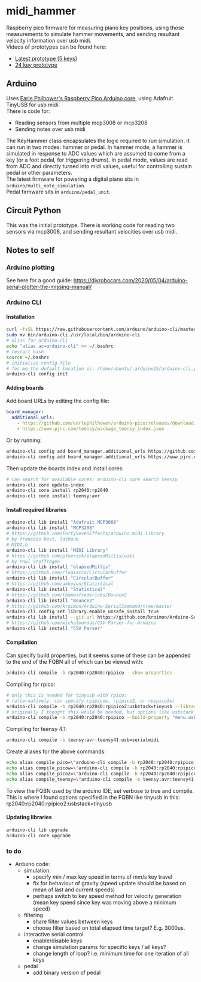# midi_hammer
Raspberry pico firmware for measuring piano key positions, using those measurements to simulate hammer movements, and sending resultant velocity information over usb midi.  
Videos of prototypes can be found here:  
- [Latest prototype (5 keys)](https://youtu.be/U8PAwi5l6Sw)  
- [24 key prototype](https://youtu.be/tgWXtYCHDI4)

## Arduino
Uses [Earle Philhower's Raspberry Pico Arduino core](https://github.com/earlephilhower/arduino-pico), using Adafruit TinyUSB for usb midi.  
There is code for:
- Reading sensors from multiple mcp3008 or mcp3208
- Sending notes over usb midi  

The KeyHammer class encapsulates the logic required to run simulation. It can run in two modes: hammer or pedal. In hammer mode, a hammer is simulated in response to ADC values which are assumed to come from a key (or a foot pedal, for triggering drums). In pedal mode, values are read from ADC and directly turned into midi values, useful for controlling sustain pedal or other parameters.  
The latest firmware for powering a digital piano sits in `arduino/multi_note_simulation`.  
Pedal firmware sits in `arduino/pedal_unit`.  

## Circuit Python
This was the initial prototype. There is working code for reading two sensors via mcp3008, and sending resultant velocities over usb midi.  


## Notes to self
### Arduino plotting
See here for a good guide: https://diyrobocars.com/2020/05/04/arduino-serial-plotter-the-missing-manual/  

### Arduino CLI
#### Installation
```sh
curl -fsSL https://raw.githubusercontent.com/arduino/arduino-cli/master/install.sh | sh
sudo mv bin/arduino-cli /usr/local/bin/arduino-cli
# alias for arduino-cli
echo "alias ac=arduino-cli" >> ~/.bashrc
# restart bash
source ~/.bashrc
# initialize config file
# for me the default location is: /home/ubuntu/.arduino15/arduino-cli.yaml
arduino-cli config init

```
#### Adding boards
Add board URLs by editing the config file:
```yaml
board_manager:
  additional_urls:
    - https://github.com/earlephilhower/arduino-pico/releases/download/global/package_rp2040_index.json
    - https://www.pjrc.com/teensy/package_teensy_index.json
```
Or by running:
```sh
arduino-cli config add board_manager.additional_urls https://github.com/earlephilhower/arduino-pico/releases/download/global/package_rp2040_index.json
arduino-cli config add board_manager.additional_urls https://www.pjrc.com/teensy/package_teensy_index.json
```

Then update the boards index and install cores:
```sh
# can search for available cores: arduino-cli core search teensy
arduino-cli core update-index
arduino-cli core install rp2040:rp2040
arduino-cli core install teensy:avr
```

#### Install required libraries
```sh
arduino-cli lib install "Adafruit MCP3008"
arduino-cli lib install "MCP3208"
# https://github.com/FortySevenEffects/arduino_midi_library
# by francois best, lathoub
# MIDI.h
arduino-cli lib install "MIDI Library"
# https://github.com/pfeerick/elapsedMillis/wiki
# by Paul Stoffregen
arduino-cli lib install "elapsedMillis"
# https://github.com/rlogiacco/CircularBuffer
arduino-cli lib install "CircularBuffer"
# https://github.com/akkoyun/Statistical
arduino-cli lib install "Statistical"
# https://github.com/thomasfredericks/Bounce2
arduino-cli lib install "Bounce2"
# https://github.com/kroimon/Arduino-SerialCommand/tree/master
arduino-cli config set library.enable_unsafe_install true
arduino-cli lib install --git-url https://github.com/kroimon/Arduino-SerialCommand.git
# https://github.com/michalmonday/CSV-Parser-for-Arduino
arduino-cli lib install "CSV Parser"
```

#### Compilation
Can specify build properties, but it seems some of these can be appended to the end of the FQBN all of which can be viewed with:
```sh
arduino-cli compile -b rp2040:rp2040:rpipico --show-properties
```

Compiling for rpico:
```sh
# only this is needed for tinyusb with rpico:
# (alternatively, can specify rpipicow, rpipico2, or rpipico2w)
arduino-cli compile -b rp2040:rp2040:rpipico2:usbstack=tinyusb --library ../src
# originally I thought this would be needed, but options like usbstack and overclocking seem to be specified as part of the fqbn instead:
arduino-cli compile -b rp2040:rp2040:rpipico --build-property "menu.usbstack.tinyusb=\"Adafruit TinyUSB\"" --build-property "menu.usbstack.tinyusb.build.usbstack_flags=-DUSE_TINYUSB \"-I/home/ubuntu/.arduino15/packages/rp2040/hardware/rp2040/4.4.0/libraries/Adafruit_TinyUSB_Arduino/src/arduino\""
```

Compiling for teensy 4.1:
```sh
arduino-cli compile -b teensy:avr:teensy41:usb=serialmidi
```

Create aliases for the above commands:
```sh
echo alias compile_pico=\"arduino-cli compile -b rp2040:rp2040:rpipico:usbstack=tinyusb --library ../src\" >> ~/.bashrc
echo alias compile_picow=\'arduino-cli compile -b rp2040:rp2040:rpipicow:usbstack=tinyusb --library ../src\" >> ~/.bashrc
echo alias compile_pico2=\"arduino-cli compile -b rp2040:rp2040:rpipico2:usbstack=tinyusb --library ../src\" >> ~/.bashrc
echo alias compile_teensy=\"arduino-cli compile -b teensy:avr:teensy41:usb=serialmidi --library ../src\" >> ~/.bashrc
```

To view the FQBN used by the arduino IDE, set verbose to true and compile. This is where I found options specified in the FQBN like tinyusb in this: rp2040:rp2040:rpipico2:usbstack=tinyusb

#### Updating libraries
```sh
arduino-cli lib upgrade
arduino-cli core upgrade
```

### to do
- Arduino code:
  - simulation:
    - specify min / max key speed in terms of mm/s key travel
    - fix for behaviour of gravity (speed update should be based on mean of last and current speeds)
    - perhaps switch to key speed method for velocity generation (mean key speed since key was moving above a minimum speed)
  - filtering
    - share filter values between keys
    - choose filter based on total elapsed time target? E.g. 3000us.
  - interactive serial control
    - enable/disable keys
    - change simulation params for specific keys / all keys? 
    - change length of loop? i.e. minimum time for one iteration of all keys
  - pedal
    - add binary version of pedal

